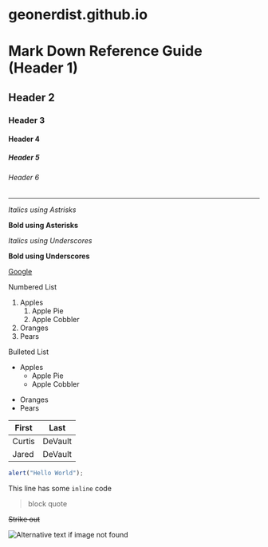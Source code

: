# geonerdist.github.io

# Mark Down Reference Guide (Header 1)
## Header 2
### Header 3
#### Header 4
##### Header 5
###### Header 6

---

*Italics using Astrisks*

**Bold using Asterisks**

_Italics using Underscores_

__Bold using Underscores__

[Google](https://www.google.com)

Numbered List
1. Apples
    1. Apple Pie
    2. Apple Cobbler
2. Oranges
3. Pears

Bulleted List
* Apples
    * Apple Pie
    * Apple Cobbler
- Oranges
- Pears

| First | Last |
| --- | --- |
| Curtis | DeVault |
| Jared | DeVault |

```javascript
alert("Hello World");
```

This line has some `inline` code

>block quote

~~Strike out~~

![Alternative text if image not found](https://upload.wikimedia.org/wikipedia/commons/thumb/4/48/Markdown-mark.svg/1200px-Markdown-mark.svg.png "Markdown Logo")